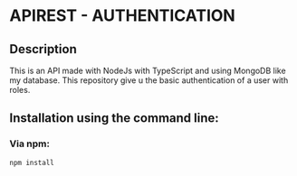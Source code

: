 # APIREST - AUTHENTICATION
## Description
This is an API made with NodeJs with TypeScript and using MongoDB like my database. This repository give u the basic authentication of a user with roles.

## Installation using the command line:

### Via npm:
```
npm install
```